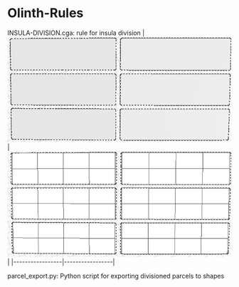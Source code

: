 # Olinth-Rules
INSULA-DIVISION.cga: rule for insula division
| ![Obraz 1](../img/before-division.png) | ![Obraz 2](../img/after-division.png) |
|-----------------|-----------------|

parcel_export.py: Python script for exporting divisioned parcels to shapes



